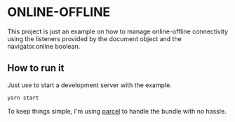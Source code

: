 # ONLINE-OFFLINE

This project is just an example on how to manage online-offline connectivity
using the listeners provided by the document object and the navigator.online
boolean.


## How to run it

Just use to start a development server with the example.
```sh
yarn start
```

To keep things simple, I'm using [parcel](https://parceljs.org/) to handle the bundle with no hassle.
 
